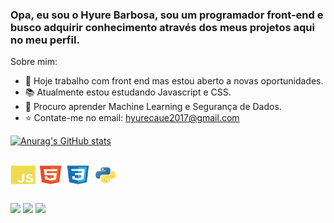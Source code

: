 ### Opa, eu sou o Hyure Barbosa, sou um programador front-end e busco adquirir conhecimento através dos meus projetos aqui no meu perfil.
Sobre mim: 
- 💼 Hoje trabalho com front end mas estou aberto a novas oportunidades.
- 📚 Atualmente estou estudando Javascript e CSS.
- 📖 Procuro aprender Machine Learning e Segurança de Dados.
- ⭐️ Contate-me no email: hyurecaue2017@gmail.com

[![Anurag's GitHub stats](https://github-readme-stats.vercel.app/apihyuredevanuraghazra)](https://github.com/anuraghazra/github-readme-stats)
<div style="display: inline_block"><br>
  <img align="center" alt="hure-Js" height="30" width="40" src="https://raw.githubusercontent.com/devicons/devicon/master/icons/javascript/javascript-plain.svg">
  <img align="center" alt="hure-HTML" height="30" width="40" src="https://raw.githubusercontent.com/devicons/devicon/master/icons/html5/html5-original.svg">
  <img align="center" alt="hure-CSS" height="30" width="40" src="https://raw.githubusercontent.com/devicons/devicon/master/icons/css3/css3-original.svg">
  <img align="center" alt="hure-Python" height="30" width="40" src="https://raw.githubusercontent.com/devicons/devicon/master/icons/python/python-original.svg">
</div>

 ##
 
<div> 
  <a href="https://instagram.com/huures2" target="_blank"><img src="https://img.shields.io/badge/-Instagram-%23E4405F?style=for-the-badge&logo=instagram&logoColor=white" target="_blank"></a>
  <a href = "mailto:hyurecaue2017@gmail.com"><img src="https://img.shields.io/badge/-Gmail-%23333?style=for-the-badge&logo=gmail&logoColor=white" target="_blank"></a>
  <a href="https://www.linkedin.com/public-profile/settings?lipi=urn%3Ali%3Apage%3Ad_flagship3_profile_self_edit_contact-info%3Bp9FZDgPlS4i80gjm%2BFXKcQ%3D%3D" target="_blank"><img src="https://img.shields.io/badge/-LinkedIn-%230077B5?style=for-the-badge&logo=linkedin&logoColor=white" target="_blank"></a> 
  
</div>
